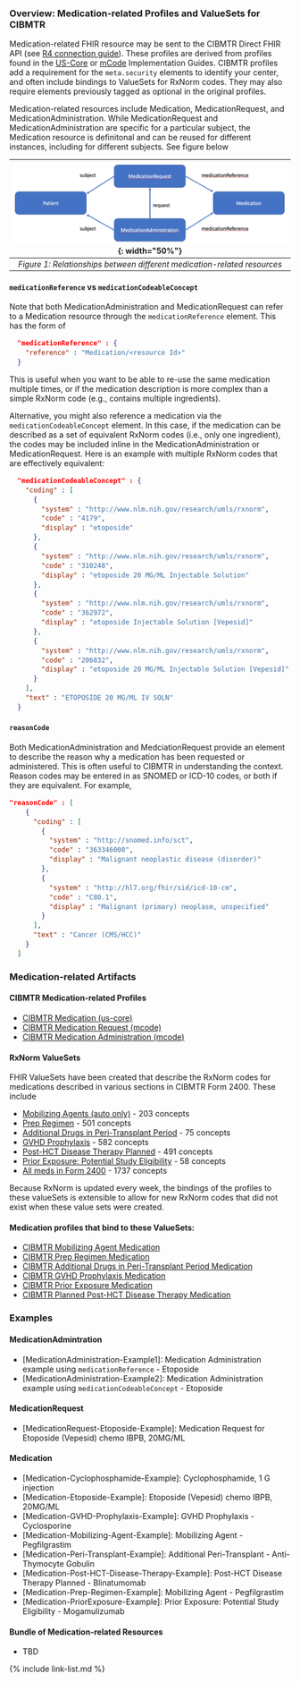 ### Overview: Medication-related Profiles and ValueSets for CIBMTR
Medication-related FHIR resource may be sent to the CIBMTR Direct FHIR API (see [R4 connection guide](Connection-Guide-R4.html)). These profiles are derived from profiles found in the [US-Core](https://hl7.org/fhir/us/core/) or [mCode](https://hl7.org/fhir/us/mcode/) Implementation Guides. CIBMTR profiles add a requirement for the `meta.security` elements to identify your center, and often include bindings to ValueSets for RxNorm codes. They may also require elements previously tagged as optional in the original profiles.

Medication-related resources include Medication, MedicationRequest, and MedicationAdministration.
While MedicationRequest and MedicationAdministration are specific for a particular subject, the Medication resource is definitonal and can be reused for different instances, including for different subjects. See figure below

|![Figure 1](medications-1.png){: width="50%"} |
|:--:|
| <i>Figure 1: Relationships between different medication-related resources</i>|

#### `medicationReference` vs `medicationCodeableConcept`

Note that both MedicationAdministration and MedicationRequest can refer to a Medication resource through the `medicationReference` element. This has the form of
``` json
  "medicationReference" : {
    "reference" : "Medication/<resource Id>"
  }
```
This is useful when you want to be able to re-use the same medication multiple times, or if the medication description is more complex than a simple RxNorm code (e.g., contains multiple ingredients).

Alternative, you might also reference a medication via the `medicationCodeableConcept` element. In this case, if the medication can be described as a set of equivalent RxNorm codes (i.e., only one ingredient), the codes may be included inline in the MedicationAdministration or MedicationRequest. Here is an example with multiple RxNorm codes that are effectively equivalent: 

```json
  "medicationCodeableConcept" : {
    "coding" : [
      {
        "system" : "http://www.nlm.nih.gov/research/umls/rxnorm",
        "code" : "4179",
        "display" : "etoposide"
      },
      {
        "system" : "http://www.nlm.nih.gov/research/umls/rxnorm",
        "code" : "310248",
        "display" : "etoposide 20 MG/ML Injectable Solution"
      },
      {
        "system" : "http://www.nlm.nih.gov/research/umls/rxnorm",
        "code" : "362972",
        "display" : "etoposide Injectable Solution [Vepesid]"
      },
      {
        "system" : "http://www.nlm.nih.gov/research/umls/rxnorm",
        "code" : "206832",
        "display" : "etoposide 20 MG/ML Injectable Solution [Vepesid]"
      }
    ],
    "text" : "ETOPOSIDE 20 MG/ML IV SOLN"
  }
```

#### `reasonCode`
Both MedicationAdministration and MedciationRequest provide an element to describe the reason why a medication has been requested or administered. This is often useful to CIBMTR in understanding the context. Reason codes may be entered in as SNOMED or ICD-10 codes, or both if they are equivalent. For example,

```json
"reasonCode" : [
    {
      "coding" : [
        {
          "system" : "http://snomed.info/sct",
          "code" : "363346000",
          "display" : "Malignant neoplastic disease (disorder)"
        },
        {
          "system" : "http://hl7.org/fhir/sid/icd-10-cm",
          "code" : "C80.1",
          "display" : "Malignant (primary) neoplasm, unspecified"
        }
      ],
      "text" : "Cancer (CMS/HCC)"
    }
  ]
```

### Medication-related Artifacts

#### CIBMTR Medication-related Profiles
- [CIBMTR Medication (us-core)](StructureDefinition-cibmtr-medication.html)
- [CIBMTR Medication Request (mcode)](StructureDefinition-cibmtr-medication-request.html)
- [CIBMTR Medication Administration (mcode)](StructureDefinition-cibmtr-medication-administration.html)
  

#### RxNorm ValueSets 

FHIR ValueSets have been created that describe the RxNorm codes for medications described in various sections in CIBMTR Form 2400. These include
- [Mobilizing Agents (auto only)](ValueSet-med-mobilizing-agents-vs.html) - 203 concepts
- [Prep Regimen](ValueSet-med-prep-regimen-vs.html) - 501 concepts
- [Additional Drugs in Peri-Transplant Period](ValueSet-med-addition-peri-transplant-vs.html) - 75 concepts
- [GVHD Prophylaxis](ValueSet-med-gvhd-prophylaxis-vs.html) - 582 concepts
- [Post-HCT Disease Therapy Planned](ValueSet-med-post-hct-disease-therapy-planned-vs.html) - 491 concepts
- [Prior Exposure: Potential Study Eligibility](ValueSet-med-prior-exposure-vs.html) - 58 concepts
- [All meds in Form 2400](ValueSet-med-all-form2400-vs.html) - 1737 concepts

Because RxNorm is updated every week, the bindings of the profiles to these valueSets is extensible to allow for new RxNorm codes that did not exist when these value sets were created.

#### Medication profiles that bind to these ValueSets:
- [CIBMTR Mobilizing Agent Medication](StructureDefinition-cibmtr-mobilizing-agent-medication.html)
- [CIBMTR Prep Regimen Medication](StructureDefinition-cibmtr-prep-regimen-medication.html)
- [CIBMTR Additional Drugs in Peri-Transplant Period Medication](StructureDefinition-cibmtr-additional-peri-transplant-medication.html)
- [CIBMTR GVHD Prophylaxis Medication](StructureDefinition-cibmtr-gvhd-prophylaxis-medication.html) 
- [CIBMTR Prior Exposure Medication](StructureDefinition-cibmtr-prior-exposure-medication.html)
- [CIBMTR Planned Post-HCT Disease Therapy Medication](StructureDefinition-cibmtr-post-hct-disease-therapy-planned-medication.html)

### Examples

#### MedicationAdmintration
- [MedicationAdministration-Example1]\: Medication Administration example using `medicationReference` - Etoposide
- [MedicationAdministration-Example2]\: Medication Administration example using `medicationCodeableConcept` - Etoposide

#### MedicationRequest
- [MedicationRequest-Etoposide-Example]\: Medication Request for Etoposide (Vepesid) chemo IBPB, 20MG/ML

#### Medication
- [Medication-Cyclophosphamide-Example]\: Cyclophosphamide, 1 G injection
- [Medication-Etoposide-Example]\: Etoposide (Vepesid) chemo IBPB, 20MG/ML
- [Medication-GVHD-Prophylaxis-Example]\: GVHD Prophylaxis - Cyclosporine
- [Medication-Mobilizing-Agent-Example]\: Mobilizing Agent - Pegfilgrastim
- [Medication-Peri-Transplant-Example]\: Additional Peri-Transplant - Anti-Thymocyte Gobulin
- [Medication-Post-HCT-Disease-Therapy-Example]\: Post-HCT Disease Therapy Planned - Blinatumomab
- [Medication-Prep-Regimen-Example]\:  Mobilizing Agent - Pegfilgrastim
- [Medication-PriorExposure-Example]\: Prior Exposure: Potential Study Eligibility - Mogamulizumab

#### Bundle of Medication-related Resources
- TBD

{% include link-list.md %}
